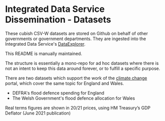 # Integrated Data Service Dissemination - Datasets
These cubish CSV-W datasets are stored on Github on behalf of other governments or government departments. They are ingested into the Integrated Data Service's [DataExplorer](https://beta.gss-data.org.uk).

This README is manually maintained.

The structure is essentially a mono-repo for ad hoc datasets where there is not an intent to keep this data around forever, or to fulfill a specific purpose.

There are two datasets which support the work of the [climate change](https://climate-change.data.gov.uk) portal, which cover the same topic for England and Wales.

* DEFRA's flood defence spending for England
* The Welsh Government's flood defence allocation for Wales

Real terms figures are shown in 20/21 prices, using HM Treasury’s GDP Deflator (June 2021 publication)
